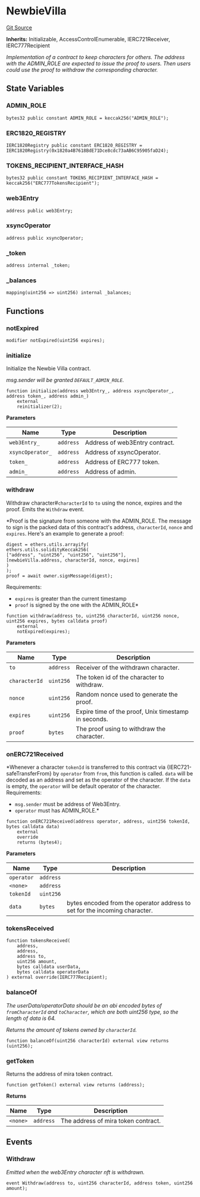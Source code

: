 # NewbieVilla
[Git Source](https://github.com/Crossbell-Box/Crossbell-Contracts/blob/7dd103c70343d6410d08f7bb25b0b513c4d92016/contracts/misc/NewbieVilla.sol)

**Inherits:**
Initializable, AccessControlEnumerable, IERC721Receiver, IERC777Recipient

*Implementation of a contract to keep characters for others. The address with
the ADMIN_ROLE are expected to issue the proof to users. Then users could use the
proof to withdraw the corresponding character.*


## State Variables
### ADMIN_ROLE

```solidity
bytes32 public constant ADMIN_ROLE = keccak256("ADMIN_ROLE");
```


### ERC1820_REGISTRY

```solidity
IERC1820Registry public constant ERC1820_REGISTRY = IERC1820Registry(0x1820a4B7618BdE71Dce8cdc73aAB6C95905faD24);
```


### TOKENS_RECIPIENT_INTERFACE_HASH

```solidity
bytes32 public constant TOKENS_RECIPIENT_INTERFACE_HASH = keccak256("ERC777TokensRecipient");
```


### web3Entry

```solidity
address public web3Entry;
```


### xsyncOperator

```solidity
address public xsyncOperator;
```


### _token

```solidity
address internal _token;
```


### _balances

```solidity
mapping(uint256 => uint256) internal _balances;
```


## Functions
### notExpired


```solidity
modifier notExpired(uint256 expires);
```

### initialize

Initialize the Newbie Villa contract.

*msg.sender will be granted `DEFAULT_ADMIN_ROLE`.*


```solidity
function initialize(address web3Entry_, address xsyncOperator_, address token_, address admin_)
    external
    reinitializer(2);
```
**Parameters**

|Name|Type|Description|
|----|----|-----------|
|`web3Entry_`|`address`|Address of web3Entry contract.|
|`xsyncOperator_`|`address`|Address of xsyncOperator.|
|`token_`|`address`|Address of ERC777 token.|
|`admin_`|`address`|Address of admin.|


### withdraw

Withdraw character#`characterId` to `to` using the nonce, expires and the proof.
Emits the `Withdraw` event.

*Proof is the signature from someone with the ADMIN_ROLE. The message to sign is
the packed data of this contract's address, `characterId`, `nonce` and `expires`.
Here's an example to generate a proof:
```
digest = ethers.utils.arrayify(
ethers.utils.solidityKeccak256(
["address", "uint256", "uint256", "uint256"],
[newbieVilla.address, characterId, nonce, expires]
)
);
proof = await owner.signMessage(digest);
```
Requirements:
- `expires` is greater than the current timestamp
- `proof` is signed by the one with the ADMIN_ROLE*


```solidity
function withdraw(address to, uint256 characterId, uint256 nonce, uint256 expires, bytes calldata proof)
    external
    notExpired(expires);
```
**Parameters**

|Name|Type|Description|
|----|----|-----------|
|`to`|`address`| Receiver of the withdrawn character.|
|`characterId`|`uint256`| The token id of the character to withdraw.|
|`nonce`|`uint256`| Random nonce used to generate the proof.|
|`expires`|`uint256`| Expire time of the proof, Unix timestamp in seconds.|
|`proof`|`bytes`| The proof using to withdraw the character.|


### onERC721Received

*Whenever a character `tokenId` is transferred to this contract via {IERC721-safeTransferFrom}
by `operator` from `from`, this function is called. `data` will be decoded as an address and set as
the operator of the character. If the `data` is empty, the `operator` will be default operator of the
character.
Requirements:
- `msg.sender` must be address of Web3Entry.
- `operator` must has ADMIN_ROLE.*


```solidity
function onERC721Received(address operator, address, uint256 tokenId, bytes calldata data)
    external
    override
    returns (bytes4);
```
**Parameters**

|Name|Type|Description|
|----|----|-----------|
|`operator`|`address`||
|`<none>`|`address`||
|`tokenId`|`uint256`||
|`data`|`bytes`|bytes encoded from the operator address to set for the incoming character.|


### tokensReceived


```solidity
function tokensReceived(
    address,
    address,
    address to,
    uint256 amount,
    bytes calldata userData,
    bytes calldata operatorData
) external override(IERC777Recipient);
```

### balanceOf

*The userData/operatorData should be an abi encoded bytes of `fromCharacterId` and `toCharacter`,
which are both uint256 type, so the length of data is 64.*

*Returns the amount of tokens owned by `characterId`.*


```solidity
function balanceOf(uint256 characterId) external view returns (uint256);
```

### getToken

Returns the address of mira token contract.


```solidity
function getToken() external view returns (address);
```
**Returns**

|Name|Type|Description|
|----|----|-----------|
|`<none>`|`address`|The address of mira token contract.|


## Events
### Withdraw
*Emitted when the web3Entry character nft is withdrawn.*


```solidity
event Withdraw(address to, uint256 characterId, address token, uint256 amount);
```

